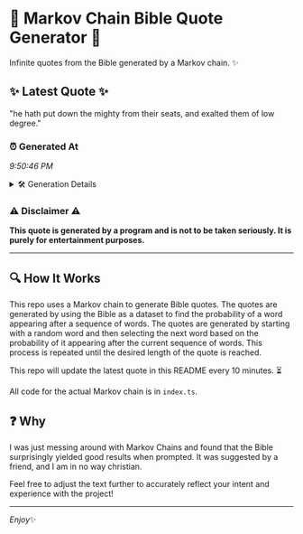 # 📖 Markov Chain Bible Quote Generator 📖

Infinite quotes from the Bible generated by a Markov chain. ✨

## ✨ Latest Quote ✨
"he hath put down the mighty from their seats, and exalted them of low degree."

### ⏰ Generated At
*9:50:46 PM*

<details>
    <summary>🛠️ Generation Details</summary>
    <p>
        <strong>🌱 Seed:</strong> he<br>
        <strong>🔄 Iterations:</strong> 14<br>
        <strong>📜 Context History:</strong><br>[ he ]: hath<br>[ he, hath ]: put<br>[ he, hath, put ]: down<br>[ he, hath, put, down ]: the<br>[ he, hath, put, down, the ]: mighty<br>[ he, hath, put, down, the, mighty ]: from<br>[ hath, put, down, the, mighty, from ]: their<br>[ put, down, the, mighty, from, their ]: seats,<br>[ down, the, mighty, from, their, seats, ]: and<br>[ the, mighty, from, their, seats,, and ]: exalted<br>[ mighty, from, their, seats,, and, exalted ]: them<br>[ from, their, seats,, and, exalted, them ]: of<br>[ their, seats,, and, exalted, them, of ]: low<br>[ seats,, and, exalted, them, of, low ]: degree.<br>
    </p>
</details>

### ⚠️ Disclaimer ⚠️
**This quote is generated by a program and is not to be taken seriously. It is purely for entertainment purposes.**

---

## 🔍 How It Works

This repo uses a Markov chain to generate Bible quotes. The quotes are generated by using the Bible as a dataset to find the probability of a word appearing after a sequence of words. The quotes are generated by starting with a random word and then selecting the next word based on the probability of it appearing after the current sequence of words. This process is repeated until the desired length of the quote is reached.

This repo will update the latest quote in this README every 10 minutes. ⏳

All code for the actual Markov chain is in `index.ts`.

## ❓ Why

I was just messing around with Markov Chains and found that the Bible surprisingly yielded good results when prompted. 
It was suggested by a friend, and I am in no way christian.

Feel free to adjust the text further to accurately reflect your intent and experience with the project!

---

*Enjoy*✨
